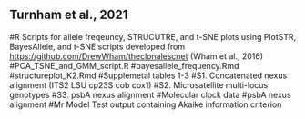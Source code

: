 ## Turnham et al., 2021
#R Scripts for allele freqeuncy, STRUCUTRE, and t-SNE plots using PlotSTR, BayesAllele, and t-SNE scripts developed from https://github.com/DrewWham/theclonalescnet (Wham et al., 2016)
  #PCA_TSNE_and_GMM_script.R
  #bayesallele_frequency.Rmd
  #structureplot_K2.Rmd
#Supplemetal tables 1-3
  #S1. Concatenated nexus alignment (ITS2 LSU cp23S cob cox1)
  #S2. Microsatellite multi-locus genotypes
  #S3. psbA nexus alignment
#Molecular clock data
  #psbA nexus alignment 
  #Mr Model Test output containing Akaike information criterion
